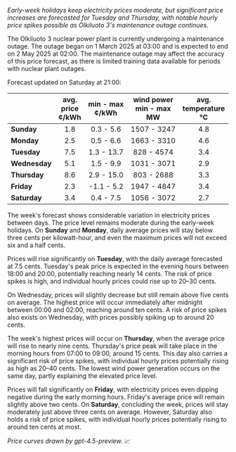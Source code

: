 *Early-week holidays keep electricity prices moderate, but significant price increases are forecasted for Tuesday and Thursday, with notable hourly price spikes possible as Olkiluoto 3's maintenance outage continues.*

The Olkiluoto 3 nuclear power plant is currently undergoing a maintenance outage. The outage began on 1 March 2025 at 03:00 and is expected to end on 2 May 2025 at 02:00. The maintenance outage may affect the accuracy of this price forecast, as there is limited training data available for periods with nuclear plant outages.

Forecast updated on Saturday at 21:00:

|              | avg.<br>price<br>¢/kWh | min - max<br>¢/kWh | wind power<br>min - max<br>MW | avg.<br>temperature<br>°C |
|:-------------|:----------------------:|:------------------:|:-----------------------------:|:-------------------------:|
| **Sunday**     |          1.8           |     0.3 - 5.6      |         1507 - 3247           |            4.8            |
| **Monday**     |          2.5           |     0.5 - 6.6      |         1663 - 3310           |            4.6            |
| **Tuesday**    |          7.5           |     1.3 - 13.7     |          828 - 4574           |            3.4            |
| **Wednesday**  |          5.1           |     1.5 - 9.9      |         1031 - 3071           |            2.9            |
| **Thursday**   |          8.6           |     2.9 - 15.0     |          803 - 2688           |            3.3            |
| **Friday**     |          2.3           |    -1.1 - 5.2      |         1947 - 4847           |            3.4            |
| **Saturday**   |          3.4           |     0.4 - 7.5      |         1056 - 3072           |            2.7            |

The week's forecast shows considerable variation in electricity prices between days. The price level remains moderate during the early-week holidays. On **Sunday** and **Monday**, daily average prices will stay below three cents per kilowatt-hour, and even the maximum prices will not exceed six and a half cents.

Prices will rise significantly on **Tuesday**, with the daily average forecasted at 7.5 cents. Tuesday's peak price is expected in the evening hours between 18:00 and 20:00, potentially reaching nearly 14 cents. The risk of price spikes is high, and individual hourly prices could rise up to 20–30 cents.

On Wednesday, prices will slightly decrease but still remain above five cents on average. The highest price will occur immediately after midnight between 00:00 and 02:00, reaching around ten cents. A risk of price spikes also exists on Wednesday, with prices possibly spiking up to around 20 cents.

The week's highest prices will occur on **Thursday**, when the average price will rise to nearly nine cents. Thursday's price peak will take place in the morning hours from 07:00 to 09:00, around 15 cents. This day also carries a significant risk of price spikes, with individual hourly prices potentially rising as high as 20–40 cents. The lowest wind power generation occurs on the same day, partly explaining the elevated price level.

Prices will fall significantly on **Friday**, with electricity prices even dipping negative during the early morning hours. Friday's average price will remain slightly above two cents. On **Saturday**, concluding the week, prices will stay moderately just above three cents on average. However, Saturday also holds a risk of price spikes, with individual hourly prices potentially rising to around ten cents at most.

*Price curves drawn by gpt-4.5-preview.* 📈
